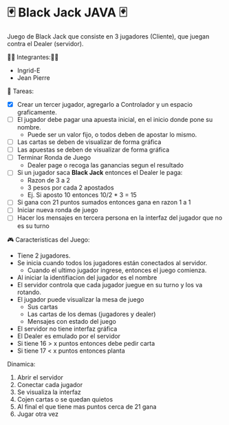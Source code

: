 # 🃏 Black Jack JAVA 🃏

Juego de Black Jack que consiste en 3 jugadores (Cliente), que juegan contra el Dealer (servidor).

👩‍💻 Integrantes:👨‍💻
- Ingrid-E
- Jean Pierre

🔨 Tareas:
- [x] Crear un tercer jugador, agregarlo a Controlador y un espacio graficamente.
- [ ] El jugador debe pagar una apuesta inicial, en el inicio donde pone su nombre.
  - Puede ser un valor fijo, o todos deben de apostar lo mismo.
- [ ] Las cartas se deben de visualizar de forma gráfica
- [ ] Las apuestas se deben de visualizar de forma gráfica
- [ ] Terminar Ronda de Juego
  - Dealer page o recoga las ganancias segun el resultado
- [ ] Si un jugador saca **Black Jack** entonces el Dealer le paga:
  - Razon de 3 a 2
  - 3 pesos por cada 2 apostados
  - Ej. Si aposto 10 entonces 10/2 * 3 = 15
- [ ] Si gana con 21 puntos sumados entonces gana en razon 1 a 1
- [ ] Iniciar nueva ronda de juego
- [ ] Hacer los mensajes en tercera persona en la interfaz del jugador que no es su turno

🎮 Caracteristicas del Juego:
- Tiene 2 jugadores.
- Se inicia cuando todos los jugadores están conectados al servidor.
  - Cuando el ultimo jugador ingrese, entonces el juego comienza.
- Al iniciar la identifiacion del jugador es el nombre
- El servidor controla que cada jugador juegue en su turno y los va rotando. 
- El jugador puede visualizar la mesa de juego
  - Sus cartas
  - Las cartas de los demas (jugadores y dealer)
  - Mensajes con estado del juego
- El servidor no tiene interfaz gráfica
-  El Dealer es emulado por el servidor
  - Si tiene 16 > x puntos entonces debe pedir carta
  - Si tiene 17 < x puntos entonces planta 

Dinamica:
1. Abrir el servidor
2. Conectar cada jugador
3. Se visualiza la interfaz
4. Cojen cartas o se quedan quietos
5. Al final el que tiene mas puntos cerca de 21 gana
6. Jugar otra vez


